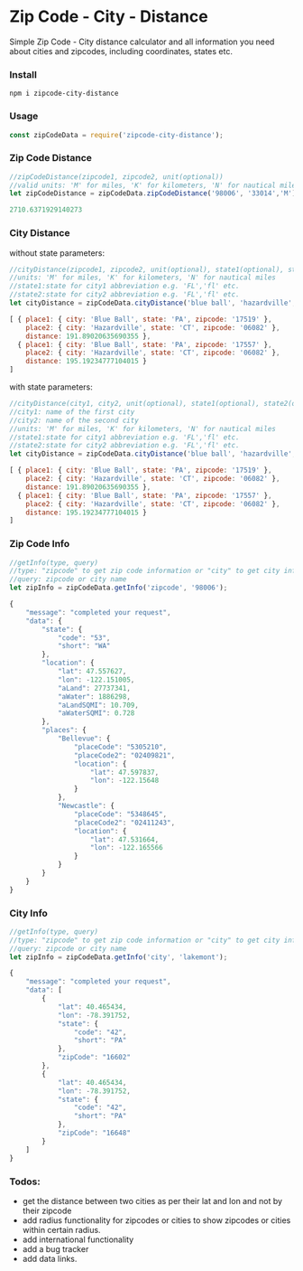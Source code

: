 # Zip Code - City - Distance
Simple Zip Code - City distance calculator and all information you need about cities and zipcodes, including coordinates, states etc.

### Install

```
npm i zipcode-city-distance
```

### Usage

```javascript
const zipCodeData = require('zipcode-city-distance');
```

### Zip Code Distance

```javascript
//zipCodeDistance(zipcode1, zipcode2, unit(optional))
//valid units: 'M' for miles, 'K' for kilometers, 'N' for nautical miles
let zipCodeDistance = zipCodeData.zipCodeDistance('98006', '33014','M');

2710.6371929140273
```

### City Distance

without state parameters:

```javascript
//cityDistance(zipcode1, zipcode2, unit(optional), state1(optional), state2(optional)) 
//units: 'M' for miles, 'K' for kilometers, 'N' for nautical miles
//state1:state for city1 abbreviation e.g. 'FL','fl' etc. 
//state2:state for city2 abbreviation e.g. 'FL','fl' etc. 
let cityDistance = zipCodeData.cityDistance('blue ball', 'hazardville', 'M');

[ { place1: { city: 'Blue Ball', state: 'PA', zipcode: '17519' },
    place2: { city: 'Hazardville', state: 'CT', zipcode: '06082' },
    distance: 191.89020635690355 },
  { place1: { city: 'Blue Ball', state: 'PA', zipcode: '17557' },
    place2: { city: 'Hazardville', state: 'CT', zipcode: '06082' },
    distance: 195.19234777104015 } 
]
```

with state parameters:

```javascript
//cityDistance(city1, city2, unit(optional), state1(optional), state2(optional)) 
//city1: name of the first city
//city2: name of the second city
//units: 'M' for miles, 'K' for kilometers, 'N' for nautical miles
//state1:state for city1 abbreviation e.g. 'FL','fl' etc. 
//state2:state for city2 abbreviation e.g. 'FL','fl' etc. 
let cityDistance = zipCodeData.cityDistance('blue ball', 'hazardville', 'M', 'PA', 'CT');

[ { place1: { city: 'Blue Ball', state: 'PA', zipcode: '17519' },
    place2: { city: 'Hazardville', state: 'CT', zipcode: '06082' },
    distance: 191.89020635690355 },
  { place1: { city: 'Blue Ball', state: 'PA', zipcode: '17557' },
    place2: { city: 'Hazardville', state: 'CT', zipcode: '06082' },
    distance: 195.19234777104015 } 
]
```

### Zip Code Info

```javascript
//getInfo(type, query)
//type: "zipcode" to get zip code information or "city" to get city information
//query: zipcode or city name
let zipInfo = zipCodeData.getInfo('zipcode', '98006');

{
    "message": "completed your request",
    "data": {
        "state": {
            "code": "53",
            "short": "WA"
        },
        "location": {
            "lat": 47.557627,
            "lon": -122.151005,
            "aLand": 27737341,
            "aWater": 1886298,
            "aLandSQMI": 10.709,
            "aWaterSQMI": 0.728
        },
        "places": {
            "Bellevue": {
                "placeCode": "5305210",
                "placeCode2": "02409821",
                "location": {
                    "lat": 47.597837,
                    "lon": -122.15648
                }
            },
            "Newcastle": {
                "placeCode": "5348645",
                "placeCode2": "02411243",
                "location": {
                    "lat": 47.531664,
                    "lon": -122.165566
                }
            }
        }
    }
}
```


### City Info

```javascript
//getInfo(type, query)
//type: "zipcode" to get zip code information or "city" to get city information
//query: zipcode or city name
let zipInfo = zipCodeData.getInfo('city', 'lakemont');

{
    "message": "completed your request",
    "data": [
        {
            "lat": 40.465434,
            "lon": -78.391752,
            "state": {
                "code": "42",
                "short": "PA"
            },
            "zipCode": "16602"
        },
        {
            "lat": 40.465434,
            "lon": -78.391752,
            "state": {
                "code": "42",
                "short": "PA"
            },
            "zipCode": "16648"
        }
    ]
}
```

### Todos:
* get the distance between two cities as per their lat and lon and not by their zipcode
* add radius functionality for zipcodes or cities to show zipcodes or cities within certain radius.
* add international functionality
* add a bug tracker
* add data links.